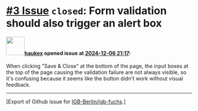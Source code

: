 # [\#3 Issue](https://github.com/IGB-Berlin/igb-fuchs/issues/3) `closed`: Form validation should also trigger an alert box

#### <img src="https://avatars.githubusercontent.com/u/4613111?u=708742f53b26cb75f2c7a93ee7a7a53abe18ec48&v=4" width="50">[haukex](https://github.com/haukex) opened issue at [2024-12-06 21:17](https://github.com/IGB-Berlin/igb-fuchs/issues/3):

When clicking "Save & Close" at the bottom of the page, the input boxes at the top of the page causing the validation failure are not always visible, so it's confusing because it seems like the button didn't work without visual feedback.




-------------------------------------------------------------------------------



[Export of Github issue for [IGB-Berlin/igb-fuchs](https://github.com/IGB-Berlin/igb-fuchs).]

